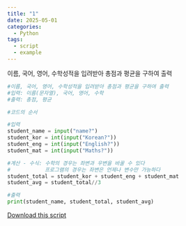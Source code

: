 ```yaml
---
title: "1"
date: 2025-05-01
categories:
  - Python
tags:
  - script
  - example
---
```


이름, 국어, 영어, 수학성적을 입려받아 총점과 평균을 구하여 출력

```python
#이름, 국어, 영어, 수학성적을 입려받아 총점과 평균을 구하여 출력
#입력: 이름(문자열), 국어, 영어, 수학 
#출력: 총점, 평균

#코드의 순서 

#입력 
student_name = input("name?")
student_kor = int(input("Korean?"))
student_eng = int(input("English?"))
student_mat = int(input("Maths?"))

#계산 - 수식: 수학의 경우는 좌변과 우변을 바꿀 수 있다 
#           프로그램의 경우는 좌변은 언제나 변수만 가능하다 
student_total = student_kor + student_eng + student_mat
student_avg = student_total//3

#출력 
print(student_name, student_total, student_avg)


```

[Download this script](/assets/files/ßäëßàÑßå╝ßäîßàÑßå¿ßäÄßàÑßäàßà╡1.py)
